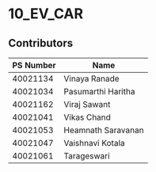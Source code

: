 # 10_EV_CAR

## Contributors ##

| PS Number | Name |  
| --- | --- |
| 40021134 | Vinaya Ranade|
| 40021034 | Pasumarthi Haritha|
| 40021162 | Viraj Sawant |
| 40021041 | Vikas Chand  |
| 40021053 | Heamnath Saravanan |
| 40021047 | Vaishnavi Kotala |
| 40021061 | Tarageswari
